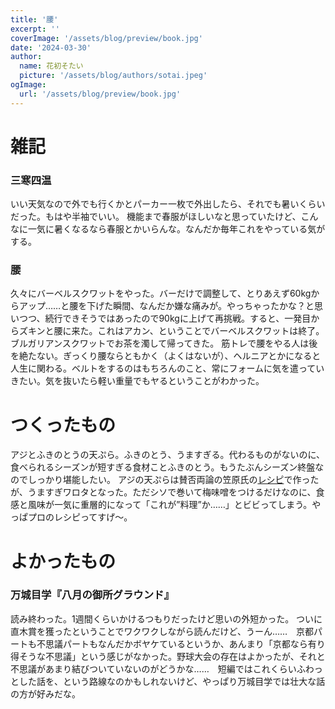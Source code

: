 ```yaml
---
title: '腰'
excerpt: ''
coverImage: '/assets/blog/preview/book.jpg'
date: '2024-03-30'
author:
  name: 花初そたい
  picture: '/assets/blog/authors/sotai.jpeg'
ogImage:
  url: '/assets/blog/preview/book.jpg'
---
```

# 雑記
### 三寒四温
いい天気なので外でも行くかとパーカー一枚で外出したら、それでも暑いくらいだった。もはや半袖でいい。
機能まで春服がほしいなと思っていたけど、こんなに一気に暑くなるなら春服とかいらんな。なんだか毎年これをやっている気がする。

### 腰
久々にバーベルスクワットをやった。バーだけで調整して、とりあえず60kgからアップ……と腰を下げた瞬間、なんだか嫌な痛みが。やっちゃったかな？と思いつつ、続行できそうではあったので90kgに上げて再挑戦。すると、一発目からズキンと腰に来た。これはアカン、ということでバーベルスクワットは終了。ブルガリアンスクワットでお茶を濁して帰ってきた。
筋トレで腰をやる人は後を絶たない。ぎっくり腰ならともかく（よくはないが）、ヘルニアとかになると人生に関わる。ベルトをするのはもちろんのこと、常にフォームに気を遣っていきたい。気を抜いたら軽い重量でもヤるということがわかった。

# つくったもの
アジとふきのとうの天ぷら。ふきのとう、うますぎる。代わるものがないのに、食べられるシーズンが短すぎる食材ことふきのとう。もうたぶんシーズン終盤なのでしっかり堪能したい。
アジの天ぷらは賛否両論の笠原氏の[レシピ](https://www.lettuceclub.net/recipe/dish/29631/)で作ったが、うますぎワロタとなった。ただシソで巻いて梅味噌をつけるだけなのに、食感と風味が一気に重層的になって「これが”料理”か……」とビビってしまう。やっぱプロのレシピってすげ～。

# よかったもの
### 万城目学『八月の御所グラウンド』
読み終わった。1週間くらいかけるつもりだったけど思いの外短かった。
ついに直木賞を獲ったということでワクワクしながら読んだけど、うーん……　京都パートも不思議パートもなんだかボヤケているというか、あんまり「京都なら有り得そうな不思議」という感じがなかった。野球大会の存在はよかったが、それと不思議があまり結びついていないのがどうかな……　短編ではこれくらいふわっとした話を、という路線なのかもしれないけど、やっぱり万城目学では壮大な話の方が好みだな。